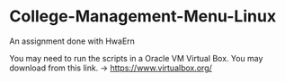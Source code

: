 # College-Management-Menu-Linux
An assignment done with HwaErn

You may need to run the scripts in a Oracle VM Virtual Box.
You may download from this link. -> https://www.virtualbox.org/
